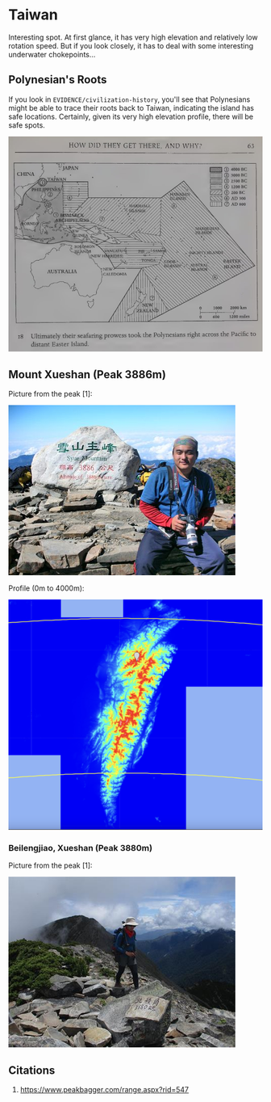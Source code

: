 # Taiwan

Interesting spot. At first glance, it has very high elevation and relatively low rotation speed. But if you look closely, it has to deal with some interesting underwater chokepoints...

## Polynesian's Roots

If you look in `EVIDENCE/civilization-history`, you'll see that Polynesians might be able to trace their roots back to Taiwan, indicating the island has safe locations. Certainly, given its very high elevation profile, there will be safe spots.

![](../../../1-EVIDENCE/civilization-history/img/polynesian.jpg)

## Mount Xueshan (Peak 3886m)

Picture from the peak [1]:

![](img/xueshan.jpg)

Profile (0m to 4000m):

![](img/profile.png)

### Beilengjiao, Xueshan (Peak 3880m)

Picture from the peak [1]:

![](img/beilengjiao.jpg)

## Citations

1. https://www.peakbagger.com/range.aspx?rid=547